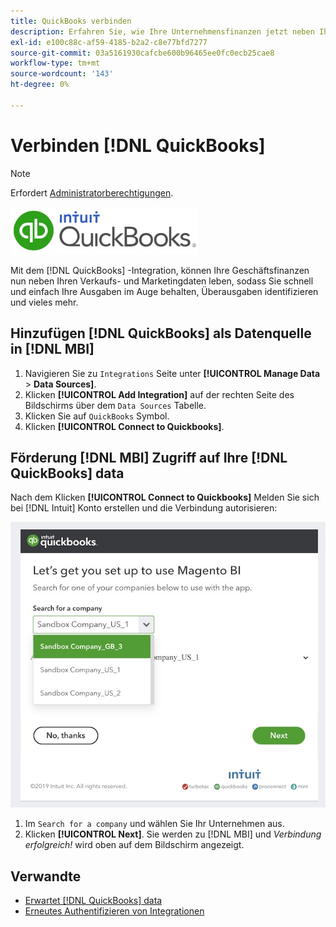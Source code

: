 ```yaml
---
title: QuickBooks verbinden
description: Erfahren Sie, wie Ihre Unternehmensfinanzen jetzt neben Ihren Verkaufs- und Marketingdaten leben können. So können Sie schnell und einfach Ihre Ausgaben im Auge behalten, Überausgaben identifizieren und vieles mehr.
exl-id: e100c88c-af59-4185-b2a2-c8e77bfd7277
source-git-commit: 03a5161930cafcbe600b96465ee0fc0ecb25cae8
workflow-type: tm+mt
source-wordcount: '143'
ht-degree: 0%

---
```


# Verbinden [!DNL QuickBooks]

>[!NOTE]
>
>Erfordert [Administratorberechtigungen](../../../administrator/user-management/user-management.md).

![](../../../assets/Quickbooks.png)

Mit dem [!DNL QuickBooks] -Integration, können Ihre Geschäftsfinanzen nun neben Ihren Verkaufs- und Marketingdaten leben, sodass Sie schnell und einfach Ihre Ausgaben im Auge behalten, Überausgaben identifizieren und vieles mehr.

## Hinzufügen [!DNL QuickBooks] als Datenquelle in [!DNL MBI]

1. Navigieren Sie zu `Integrations` Seite unter **[!UICONTROL Manage Data** > **Data Sources]**.
1. Klicken **[!UICONTROL Add Integration]** auf der rechten Seite des Bildschirms über dem `Data Sources` Tabelle.
1. Klicken Sie auf `QuickBooks` Symbol.
1. Klicken **[!UICONTROL Connect to Quickbooks]**.

## Förderung [!DNL MBI] Zugriff auf Ihre [!DNL QuickBooks] data

Nach dem Klicken **[!UICONTROL Connect to Quickbooks]** Melden Sie sich bei [!DNL Intuit] Konto erstellen und die Verbindung autorisieren:

![](../../../assets/QuickBooks_App_Store_1.jpg)

1. Im `Search for a company` und wählen Sie Ihr Unternehmen aus.
1. Klicken **[!UICONTROL Next]**. Sie werden zu [!DNL MBI] und *Verbindung erfolgreich!* wird oben auf dem Bildschirm angezeigt.

## Verwandte

* [Erwartet [!DNL QuickBooks] data](../integrations/quickbooks-data.md)
* [Erneutes Authentifizieren von Integrationen](https://support.magento.com/hc/en-us/articles/360016733151)
